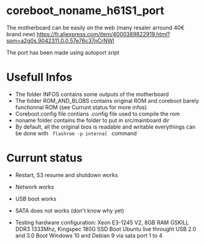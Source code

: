 # coreboot_noname_h61S1_port

The motherboard can be easily on the web (many resaler arround 40€ brand new)
https://fr.aliexpress.com/item/4000389822919.html?spm=a2g0s.9042311.0.0.57e76c37nCrNWl

The port has been made using autoport sript

# Usefull Infos

* The folder INFOS contains some outputs of the motherboard
* The folder ROM_AND_BLOBS contains original ROM and coreboot barely functionnal ROM (see Currunt status for more infos)
* Coreboot.config file contians .config file used to compile the rom
* noname folder contains the folder to put in src/mainboard dir
* By default, all the original bios is readable and writable everythings can be done with <code> flashrom -p internal </code> command

# Currunt status

* Restart, S3 resume and shutdown works
* Network works
* USB boot works
* SATA does not works (don't know why yet)

* Testing hardware configuration:
Xeon E3-1245 V2, 8GB RAM GSKILL DDR3 1333Mhz, Kingspec 180G SSD
Boot Ubuntu live throught USB 2.0 and 3.0
Boot Windows 10 and Debian 9 via sata port 1 to 4
